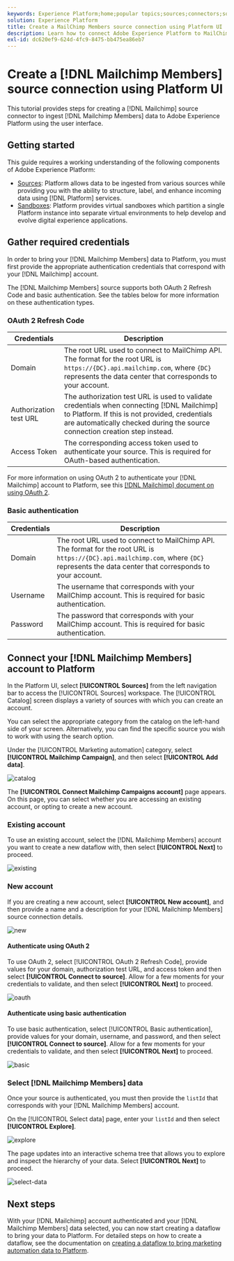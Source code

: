 ```yaml
---
keywords: Experience Platform;home;popular topics;sources;connectors;source connectors;sources sdk;sdk;SDK
solution: Experience Platform
title: Create a MailChimp Members source connection using Platform UI
description: Learn how to connect Adobe Experience Platform to MailChimp Members using Platform UI.
exl-id: dc620ef9-624d-4fc9-8475-bb475ea86eb7
---
```

# Create a [!DNL Mailchimp Members] source connection using Platform UI

This tutorial provides steps for creating a [!DNL Mailchimp] source connector to ingest [!DNL Mailchimp Members] data to Adobe Experience Platform using the user interface.

## Getting started

This guide requires a working understanding of the following components of Adobe Experience Platform:

* [Sources](../../../../home.md): Platform allows data to be ingested from various sources while providing you with the ability to structure, label, and enhance incoming data using [!DNL Platform] services.
* [Sandboxes](../../../../../sandboxes/home.md): Platform provides virtual sandboxes which partition a single Platform instance into separate virtual environments to help develop and evolve digital experience applications.

## Gather required credentials

In order to bring your [!DNL Mailchimp Members] data to Platform, you must first provide the appropriate authentication credentials that correspond with your [!DNL Mailchimp] account.

The [!DNL Mailchimp Members] source supports both OAuth 2 Refresh Code and basic authentication. See the tables below for more information on these authentication types.

### OAuth 2 Refresh Code

| Credentials | Description |
| --- | --- |
| Domain | The root URL used to connect to MailChimp API. The format for the root URL is `https://{DC}.api.mailchimp.com`, where `{DC}` represents the data center that corresponds to your account. |
| Authorization test URL | The authorization test URL is used to validate credentials when connecting [!DNL Mailchimp] to Platform. If this is not provided, credentials are automatically checked during the source connection creation step instead. |
| Access Token | The corresponding access token used to authenticate your source. This is required for OAuth-based authentication. |

For more information on using OAuth 2 to authenticate your [!DNL Mailchimp] account to Platform, see this [[!DNL Mailchimp] document on using OAuth 2](https://mailchimp.com/developer/marketing/guides/access-user-data-oauth-2/).

### Basic authentication

| Credentials | Description |
| --- | --- |
| Domain | The root URL used to connect to MailChimp API. The format for the root URL is `https://{DC}.api.mailchimp.com`, where `{DC}` represents the data center that corresponds to your account. |
| Username | The username that corresponds with your MailChimp account. This is required for basic authentication. |
| Password | The password that corresponds with your MailChimp account. This is required for basic authentication. |

## Connect your [!DNL Mailchimp Members] account to Platform

In the Platform UI, select **[!UICONTROL Sources]** from the left navigation bar to access the [!UICONTROL Sources] workspace. The [!UICONTROL Catalog] screen displays a variety of sources with which you can create an account.

You can select the appropriate category from the catalog on the left-hand side of your screen. Alternatively, you can find the specific source you wish to work with using the search option.

Under the [!UICONTROL Marketing automation] category, select **[!UICONTROL Mailchimp Campaign]**, and then select **[!UICONTROL Add data]**.

![catalog](../../../../images/tutorials/create/mailchimp-members/catalog.png)

The **[!UICONTROL Connect Mailchimp Campaigns account]** page appears. On this page, you can select whether you are accessing an existing account, or opting to create a new account.

### Existing account

To use an existing account, select the [!DNL Mailchimp Members] account you want to create a new dataflow with, then select **[!UICONTROL Next]** to proceed.

![existing](../../../../images/tutorials/create/mailchimp-members/existing.png)

### New account

If you are creating a new account, select **[!UICONTROL New account]**, and then provide a name and a description for your [!DNL Mailchimp Members] source connection details.

![new](../../../../images/tutorials/create/mailchimp-members/new.png)


#### Authenticate using OAuth 2

To use OAuth 2, select [!UICONTROL OAuth 2 Refresh Code], provide values for your domain, authorization test URL, and access token and then select **[!UICONTROL Connect to source]**. Allow for a few moments for your credentials to validate, and then select **[!UICONTROL Next]** to proceed.

![oauth](../../../../images/tutorials/create/mailchimp-members/oauth.png)

#### Authenticate using basic authentication

To use basic authentication, select [!UICONTROL Basic authentication], provide values for your domain, username, and password, and then select **[!UICONTROL Connect to source]**. Allow for a few moments for your credentials to validate, and then select **[!UICONTROL Next]** to proceed.

![basic](../../../../images/tutorials/create/mailchimp-members/basic.png)

### Select [!DNL Mailchimp Members] data

Once your source is authenticated, you must then provide the `listId` that corresponds with your [!DNL Mailchimp Members] account.

On the [!UICONTROL Select data] page, enter your `listId` and then select **[!UICONTROL Explore]**.

![explore](../../../../images/tutorials/create/mailchimp-members/explore.png)

The page updates into an interactive schema tree that allows you to explore and inspect the hierarchy of your data. Select **[!UICONTROL Next]** to proceed.

![select-data](../../../../images/tutorials/create/mailchimp-members/select-data.png)

## Next steps

With your [!DNL Mailchimp] account authenticated and your [!DNL Mailchimp Members] data selected, you can now start creating a dataflow to bring your data to Platform. For detailed steps on how to create a dataflow, see the documentation on [creating a dataflow to bring marketing automation data to Platform](../../dataflow/marketing-automation.md).
